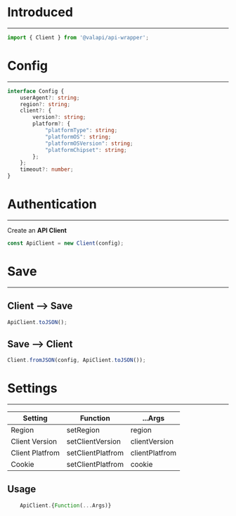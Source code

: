 # Introduced

-----------

```typescript
import { Client } from '@valapi/api-wrapper';
```

# Config

-----------

```typescript
interface Config {
    userAgent?: string;
    region?: string;
    client?: {
        version?: string;
        platform?: {
            "platformType": string;
            "platformOS": string;
            "platformOSVersion": string;
            "platformChipset": string;
        };
    };
    timeout?: number;
}
```

# Authentication

-----------

Create an **API Client**

```typescript
const ApiClient = new Client(config);
```

# Save

-----------

## Client --> Save

```typescript
ApiClient.toJSON();
```

## Save --> Client

```typescript
Client.fromJSON(config, ApiClient.toJSON());
```

# Settings

-----------

| Setting         | Function          | ...Args        |
| --------------- | ----------------- | -------------- |
| Region          | setRegion         | region         |
| Client Version  | setClientVersion  | clientVersion  |
| Client Platfrom | setClientPlatfrom | clientPlatfrom |
| Cookie          | setClientPlatfrom | cookie         |

## Usage

```javascript
    ApiClient.{Function(...Args)}
```
